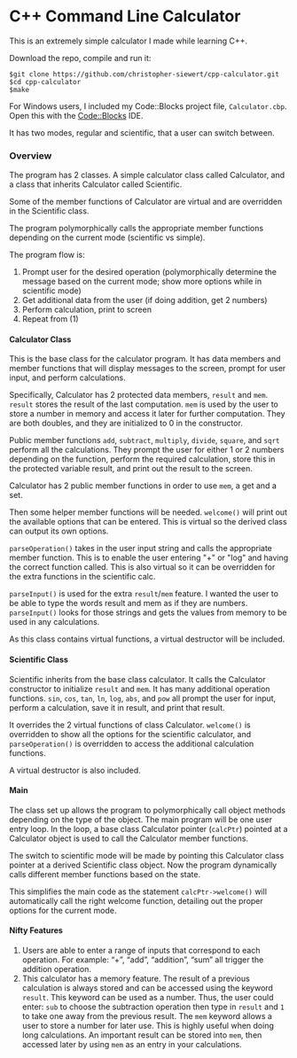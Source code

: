 # C++ Command Line Calculator

This is an extremely simple calculator I made while learning C++.

Download the repo, compile and run it:
```
$git clone https://github.com/christopher-siewert/cpp-calculator.git
$cd cpp-calculator
$make
```

For Windows users, I included my Code::Blocks project file, `Calculator.cbp`.
Open this with the [Code::Blocks](http://www.codeblocks.org/) IDE.

It has two modes, regular and scientific, that a user can switch between.

### Overview

The program has 2 classes. A simple calculator class called Calculator, and a class that inherits Calculator called Scientific.

Some of the member functions of Calculator are virtual and are overridden in the Scientific class.

The program polymorphically calls the appropriate member functions depending on the current mode (scientific vs simple).

The program flow is:
1. Prompt user for the desired operation (polymorphically determine the message based on the current mode; show more options while in scientific mode)
2. Get additional data from the user (if doing addition, get 2 numbers)
3. Perform calculation, print to screen
4. Repeat from (1)

#### Calculator Class

This is the base class for the calculator program. It has data members and member functions that will display messages to the screen, prompt for user input, and perform calculations.

Specifically, Calculator has 2 protected data members, `result` and `mem`. `result` stores the result of the last computation. `mem` is used by the user to store a number in memory and access it later for further computation. They are both doubles, and they are initialized to 0 in the constructor.

Public member functions `add`, `subtract`, `multiply`, `divide`, `square`, and `sqrt` perform all the calculations. They prompt the user for either 1 or 2 numbers depending on the function, perform the required calculation, store this in the protected variable result, and print out the result to the screen.

Calculator has 2 public member functions in order to use `mem`, a get and a set.

Then some helper member functions will be needed.
`welcome()` will print out the available options that can be entered. This is virtual so the derived class can output its own options.

`parseOperation()` takes in the user input string and calls the appropriate member function. This is to enable the user entering "+" or "log" and having the correct function called. This is also virtual so it can be overridden for the extra functions in the scientific calc.

`parseInput()` is used for the extra `result`/`mem` feature. I wanted the user to be able to type the words result and mem as if they are numbers. `parseInput()` looks for those strings and gets the values from memory to be used in any calculations.

As this class contains virtual functions, a virtual destructor will be included.

#### Scientific Class

Scientific inherits from the base class calculator. It calls the Calculator constructor to initialize `result` and `mem`.
It has many additional operation functions. `sin`, `cos`, `tan`, `ln`, `log`, `abs`, and `pow` all prompt the user for input, perform a calculation, save it in result, and print that result.

It overrides the 2 virtual functions of class Calculator. `welcome()` is overridden to show all the options for the scientific calculator, and `parseOperation()` is overridden to access the additional calculation functions.

A virtual destructor is also included.

#### Main

The class set up allows the program to polymorphically call object methods depending on the type of the object. The main program will be one user entry loop. In the loop, a base class Calculator pointer (`calcPtr`) pointed at a Calculator object is used to call the Calculator member functions.

The switch to scientific mode will be made by pointing this Calculator class pointer at a derived Scientific class object. Now the program dynamically calls different member functions based on the state.

This simplifies the main code as the statement `calcPtr->welcome()` will automatically call the right welcome function, detailing out the proper options for the current mode.

#### Nifty Features

1. Users are able to enter a range of inputs that correspond to each operation. For example: “+”, “add”, “addition”, “sum” all trigger the addition operation.
2. This calculator has a memory feature. The result of a previous calculation is always stored and can be accessed using the keyword `result`. This keyword can be used as a number. Thus, the user could enter: `sub` to choose the subtraction operation then type in `result` and `1` to take one away from the previous result. The `mem` keyword allows a user to store a number for later use. This is highly useful when doing long calculations. An important result can be stored into `mem`, then accessed later by using `mem` as an entry in your calculations.
